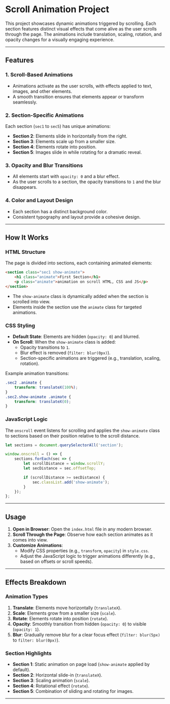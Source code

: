 # Scroll Animation Project

This project showcases dynamic animations triggered by scrolling. Each section features distinct visual effects that come alive as the user scrolls through the page. The animations include translation, scaling, rotation, and opacity changes for a visually engaging experience.

---

## Features

### 1. **Scroll-Based Animations**
- Animations activate as the user scrolls, with effects applied to text, images, and other elements.
- A smooth transition ensures that elements appear or transform seamlessly.

### 2. **Section-Specific Animations**
Each section (`sec1` to `sec5`) has unique animations:

- **Section 2**: Elements slide in horizontally from the right.
- **Section 3**: Elements scale up from a smaller size.
- **Section 4**: Elements rotate into position.
- **Section 5**: Images slide in while rotating for a dramatic reveal.

### 3. **Opacity and Blur Transitions**
- All elements start with `opacity: 0` and a blur effect.
- As the user scrolls to a section, the opacity transitions to `1` and the blur disappears.

### 4. **Color and Layout Design**
- Each section has a distinct background color.
- Consistent typography and layout provide a cohesive design.

---

## How It Works

### HTML Structure
The page is divided into sections, each containing animated elements:

```html
<section class="sec1 show-animate">
    <h1 class="animate">First Section</h1>
    <p class="animate">animation on scroll HTML, CSS and JS</p>
</section>
```

- The `show-animate` class is dynamically added when the section is scrolled into view.
- Elements inside the section use the `animate` class for targeted animations.

### CSS Styling
- **Default State**: Elements are hidden (`opacity: 0`) and blurred.
- **On Scroll**: When the `show-animate` class is added:
  - Opacity transitions to `1`.
  - Blur effect is removed (`filter: blur(0px)`).
  - Section-specific animations are triggered (e.g., translation, scaling, rotation).

Example animation transitions:

```css
.sec2 .animate {
    transform: translateX(100%);
}
.sec2.show-animate .animate {
    transform: translateX(0);
}
```

### JavaScript Logic
The `onscroll` event listens for scrolling and applies the `show-animate` class to sections based on their position relative to the scroll distance.

```javascript
let sections = document.querySelectorAll('section');

window.onscroll = () => {
    sections.forEach(sec => {
        let scrollDistance = window.scrollY;
        let secDistance = sec.offsetTop;

        if (scrollDistance >= secDistance) {
            sec.classList.add('show-animate');
        }
    });
};
```

---

## Usage

1. **Open in Browser**: Open the `index.html` file in any modern browser.
2. **Scroll Through the Page**: Observe how each section animates as it comes into view.
3. **Customize Animations**:
   - Modify CSS properties (e.g., `transform`, `opacity`) in `style.css`.
   - Adjust the JavaScript logic to trigger animations differently (e.g., based on offsets or scroll speeds).

---

## Effects Breakdown

### Animation Types
1. **Translate**: Elements move horizontally (`translateX`).
2. **Scale**: Elements grow from a smaller size (`scale`).
3. **Rotate**: Elements rotate into position (`rotate`).
4. **Opacity**: Smoothly transition from hidden (`opacity: 0`) to visible (`opacity: 1`).
5. **Blur**: Gradually remove blur for a clear focus effect (`filter: blur(5px)` to `filter: blur(0px)`).

### Section Highlights
- **Section 1**: Static animation on page load (`show-animate` applied by default).
- **Section 2**: Horizontal slide-in (`translateX`).
- **Section 3**: Scaling animation (`scale`).
- **Section 4**: Rotational effect (`rotate`).
- **Section 5**: Combination of sliding and rotating for images.

---

